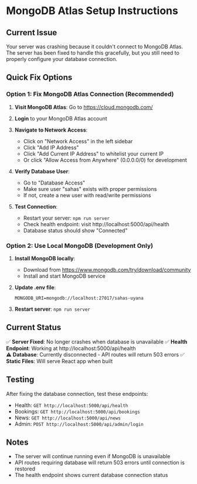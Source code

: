 # MongoDB Atlas Setup Instructions

## Current Issue
Your server was crashing because it couldn't connect to MongoDB Atlas. The server has been fixed to handle this gracefully, but you still need to properly configure your database connection.

## Quick Fix Options

### Option 1: Fix MongoDB Atlas Connection (Recommended)

1. **Visit MongoDB Atlas**: Go to https://cloud.mongodb.com/
2. **Login** to your MongoDB Atlas account
3. **Navigate to Network Access**:
   - Click on "Network Access" in the left sidebar
   - Click "Add IP Address"
   - Click "Add Current IP Address" to whitelist your current IP
   - Or click "Allow Access from Anywhere" (0.0.0.0/0) for development

4. **Verify Database User**:
   - Go to "Database Access" 
   - Make sure user "sahas" exists with proper permissions
   - If not, create a new user with read/write permissions

5. **Test Connection**:
   - Restart your server: `npm run server`
   - Check health endpoint: visit http://localhost:5000/api/health
   - Database status should show "Connected"

### Option 2: Use Local MongoDB (Development Only)

1. **Install MongoDB locally**:
   - Download from https://www.mongodb.com/try/download/community
   - Install and start MongoDB service

2. **Update .env file**:
   ```
   MONGODB_URI=mongodb://localhost:27017/sahas-uyana
   ```

3. **Restart server**: `npm run server`

## Current Status

✅ **Server Fixed**: No longer crashes when database is unavailable
✅ **Health Endpoint**: Working at http://localhost:5000/api/health  
⚠️ **Database**: Currently disconnected - API routes will return 503 errors
✅ **Static Files**: Will serve React app when built

## Testing

After fixing the database connection, test these endpoints:
- Health: `GET http://localhost:5000/api/health`
- Bookings: `GET http://localhost:5000/api/bookings`
- News: `GET http://localhost:5000/api/news`
- Admin: `POST http://localhost:5000/api/admin/login`

## Notes

- The server will continue running even if MongoDB is unavailable
- API routes requiring database will return 503 errors until connection is restored
- The health endpoint shows current database connection status